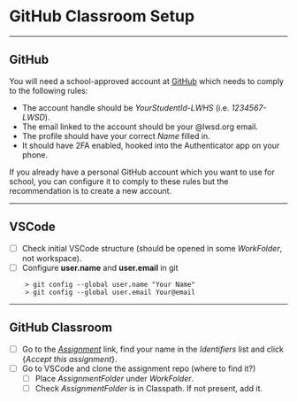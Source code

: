 # GitHub Classroom Setup

---
## GitHub
You will need a school-approved account at [GitHub](https://github.com/) which needs to comply to the following rules:
- The account handle should be *YourStudentId-LWHS* (i.e. *1234567-LWSD*).
- The email linked to the account should be your @lwsd.org email.
- The profile should have your correct *Name* filled in.
- It should have 2FA enabled, hooked into the Authenticator app on your phone.

If you already have a personal GitHub account which you want to use for school, you can configure it to comply to these rules but the recommendation is to create a new account.

---
## VSCode
- [ ] Check initial VSCode structure (should be opened in some *WorkFolder*, not  workspace).
- [ ] Configure **user.name** and **user.email** in git 
```
    > git config --global user.name "Your Name"
    > git config --global user.email Your@email
```
---
## GitHub Classroom
- [ ] Go to the [*Assignment*](https://classroom.github.com/a/BbCcMPr6)  link, find your name in the *Identifiers* list and click {*Accept this assignment*}.
- [ ] Go to VSCode and clone the assignment repo (where to find it?)
	- [ ] Place *AssignmentFolder* under *WorkFolder*.
	- [ ] Check *AssignmentFolder* is in Classpath. If not present, add it.
